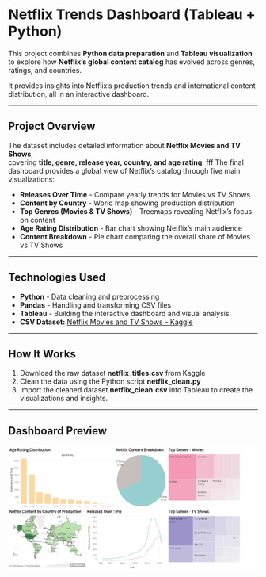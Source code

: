 # Netflix Trends Dashboard (Tableau + Python)

This project combines **Python data preparation** and **Tableau visualization**  
to explore how **Netflix’s global content catalog** has evolved across genres, ratings, and countries.

It provides insights into Netflix’s production trends and international content distribution, all in an interactive dashboard.

---

## Project Overview

The dataset includes detailed information about **Netflix Movies and TV Shows**,  
covering **title, genre, release year, country, and age rating**.
fff
The final dashboard provides a global view of Netflix’s catalog through five main visualizations:

- **Releases Over Time** - Compare yearly trends for Movies vs TV Shows  
- **Content by Country** - World map showing production distribution  
- **Top Genres (Movies & TV Shows)** - Treemaps revealing Netflix’s focus on content  
- **Age Rating Distribution** - Bar chart showing Netflix’s main audience 
- **Content Breakdown** - Pie chart comparing the overall share of Movies vs TV Shows  


---

## Technologies Used
- **Python** - Data cleaning and preprocessing  
- **Pandas** - Handling and transforming CSV files  
- **Tableau** - Building the interactive dashboard and visual analysis
- **CSV Dataset:** [Netflix Movies and TV Shows – Kaggle](https://www.kaggle.com/datasets/shivamb/netflix-shows)

---

## How It Works

1. Download the raw dataset **netflix_titles.csv** from Kaggle  
2. Clean the data using the Python script **netflix_clean.py**
3. Import the cleaned dataset **netflix_clean.csv** into Tableau to create the visualizations and insights.  

---

## Dashboard Preview

![Netflix Dashboard](netflix_trends_dashboard.png)


